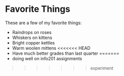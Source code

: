 # Favorite Things

These are a few of my favorite things:

- Raindrops on roses
- Whiskers on kittens
- Bright copper kettles
- Warm woolen mittens
<<<<<<< HEAD
- Have much better grades than last quarter
=======
- doing well on info201 assignments
>>>>>>> experiment
